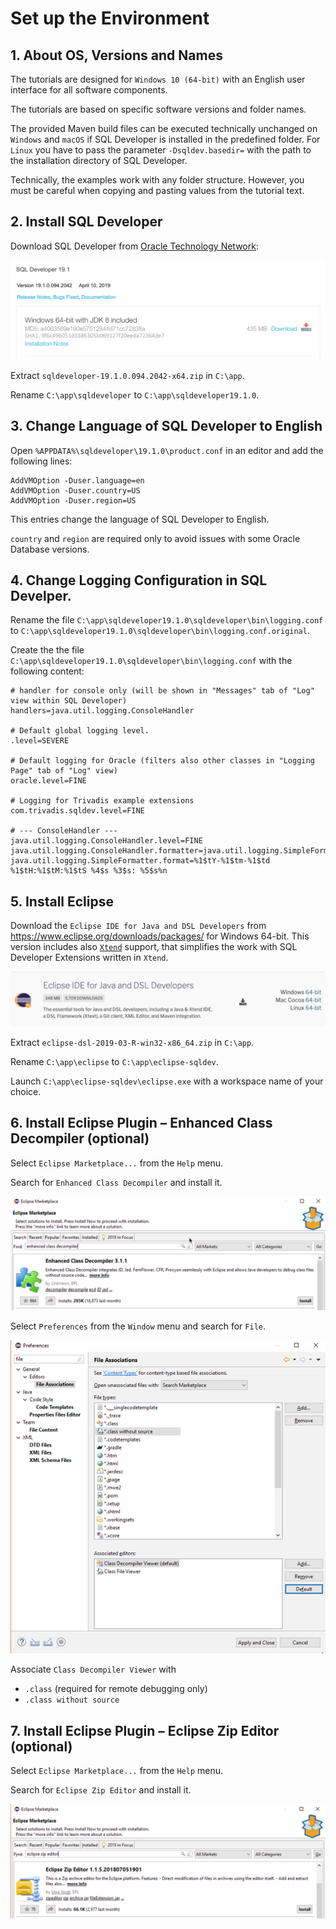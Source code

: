 # Set up the Environment

## 1. About OS, Versions and Names

The tutorials are designed for `Windows 10 (64-bit)` with an English user interface for all software components.

The tutorials are based on specific software versions and folder names.

The provided Maven build files can be executed technically unchanged on `Windows` and `macOS` if SQL Developer is installed in the predefined folder. For `Linux` you have to pass the parameter `-Dsqldev.basedir=` with the path to the installation directory of SQL Developer.

Technically, the examples work with any folder structure. However, you must be careful when copying and pasting values from the tutorial text.

## 2. Install SQL Developer

Download SQL Developer from [Oracle Technology Network](https://www.oracle.com/technetwork/developer-tools/sql-developer/downloads/index.html):

![SQL Developer](./images/sql_developer.png)

Extract `sqldeveloper-19.1.0.094.2042-x64.zip` in `C:\app`.

Rename `C:\app\sqldeveloper` to `C:\app\sqldeveloper19.1.0`.

## 3. Change Language of SQL Developer to English

Open `%APPDATA%\sqldeveloper\19.1.0\product.conf` in an editor and add the following lines:

```text
AddVMOption -Duser.language=en	
AddVMOption -Duser.country=US
AddVMOption -Duser.region=US
```

This entries change the language of SQL Developer to English.

`country` and `region` are required only to avoid issues with some Oracle Database versions.

## 4. Change Logging Configuration in SQL Develper.

Rename the file `C:\app\sqldeveloper19.1.0\sqldeveloper\bin\logging.conf` to `C:\app\sqldeveloper19.1.0\sqldeveloper\bin\logging.conf.original`.

Create the the file `C:\app\sqldeveloper19.1.0\sqldeveloper\bin\logging.conf` with the following content:

```text
# handler for console only (will be shown in "Messages" tab of "Log" view within SQL Developer)
handlers=java.util.logging.ConsoleHandler

# Default global logging level. 
.level=SEVERE

# Default logging for Oracle (filters also other classes in "Logging Page" tab of "Log" view)
oracle.level=FINE

# Logging for Trivadis example extensions
com.trivadis.sqldev.level=FINE

# --- ConsoleHandler --- 
java.util.logging.ConsoleHandler.level=FINE
java.util.logging.ConsoleHandler.formatter=java.util.logging.SimpleFormatter
java.util.logging.SimpleFormatter.format=%1$tY-%1$tm-%1$td %1$tH:%1$tM:%1$tS %4$s %3$s: %5$s%n
```

## 5. Install Eclipse

Download the `Eclipse IDE for Java and DSL Developers` from https://www.eclipse.org/downloads/packages/ for Windows 64-bit. This version includes also [`Xtend`](https://www.eclipse.org/xtend/) support, that simplifies the work with SQL Developer Extensions written in `Xtend`.

![Eclipse IDE](./images/eclipse.png)

Extract `eclipse-dsl-2019-03-R-win32-x86_64.zip` in `C:\app`.

Rename `C:\app\eclipse` to `C:\app\eclipse-sqldev`.

Launch `C:\app\eclipse-sqldev\eclipse.exe` with a workspace name of your choice.

## 6. Install Eclipse Plugin – Enhanced Class Decompiler (optional)

Select `Eclipse Marketplace...` from the `Help` menu.

Search for `Enhanced Class Decompiler` and install it.

![Enhanced Class Decompiler](./images/enhanced_class_decompiler.png)

Select `Preferences` from the `Window` menu and search for `File`.

![File Associations](./images/preferences_file_associations.png)

Associate `Class Decompiler Viewer` with
- `.class` (required for remote debugging only)
- `.class without source`

## 7. Install Eclipse Plugin – Eclipse Zip Editor (optional)

Select `Eclipse Marketplace...` from the `Help` menu.

Search for `Eclipse Zip Editor` and install it.

![Eclipse Zip Editor](./images/eclipse_zip_editor.png)